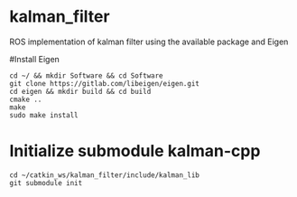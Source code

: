 # kalman_filter
ROS implementation of kalman filter using the available package and Eigen

#Install Eigen
```
cd ~/ && mkdir Software && cd Software
git clone https://gitlab.com/libeigen/eigen.git
cd eigen && mkdir build && cd build
cmake ..
make
sudo make install
```

# Initialize submodule kalman-cpp
```
cd ~/catkin_ws/kalman_filter/include/kalman_lib
git submodule init
```